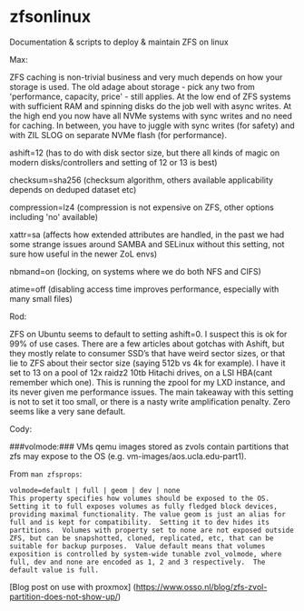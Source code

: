 # zfsonlinux
Documentation &amp; scripts to deploy &amp; maintain ZFS on linux


Max:

ZFS caching is non-trivial business and very much depends on how your storage is used.  The old adage about storage - pick any two from 'performance, capacity, price' - still applies.  At the low end of ZFS systems with sufficient RAM and spinning disks do the job well with async writes.  At the high end you now have all NVMe systems with sync writes and no need for caching.  In between, you have to juggle with sync writes (for safety) and with ZIL SLOG on separate NVMe flash (for performance). 

ashift=12 (has to do with disk sector size, but there all kinds of magic on modern disks/controllers and setting of 12 or 13 is best)

checksum=sha256 (checksum algorithm, others available applicability depends on deduped dataset etc)

compression=lz4 (compression is not expensive on ZFS, other options including 'no' available)

xattr=sa (affects how extended attributes are handled, in the past we had some strange issues around SAMBA and SELinux without this setting, not sure how useful in the newer ZoL envs)

nbmand=on (locking, on systems where we do both NFS and CIFS)

atime=off (disabling access time improves performance, especially with many small files)

Rod:

ZFS on Ubuntu seems to default to setting ashift=0. I suspect this is ok for 99% of use cases. There are a few articles about gotchas with Ashift, but they mostly relate to consumer SSD’s that have weird sector sizes, or that lie to ZFS about their sector size (saying 512b vs 4k for example). I have it set to 13 on a pool of 12x raidz2 10tb Hitachi drives, on a LSI HBA(cant remember which one). This is running the zpool for my LXD instance, and its never given me performance  issues. The main takeaway with this setting is not to set it too small, or there is a nasty write amplification penalty. Zero seems like a very sane default.

 
Cody:

###volmode:### VMs qemu images stored as zvols contain partitions that zfs may expose to the OS (e.g. vm-images/aos.ucla.edu-part1).

From `man zfsprops`:
```
volmode=default | full | geom | dev | none
This property specifies how volumes should be exposed to the OS.  Setting it to full exposes volumes as fully fledged block devices, providing maximal functionality. The value geom is just an alias for full and is kept for compatibility.  Setting it to dev hides its partitions.  Volumes with property set to none are not exposed outside ZFS, but can be snapshotted, cloned, replicated, etc, that can be suitable for backup purposes.  Value default means that volumes exposition is controlled by system-wide tunable zvol_volmode, where full, dev and none are encoded as 1, 2 and 3 respectively.  The default value is full.
```

[Blog post on use with proxmox] (https://www.osso.nl/blog/zfs-zvol-partition-does-not-show-up/)


